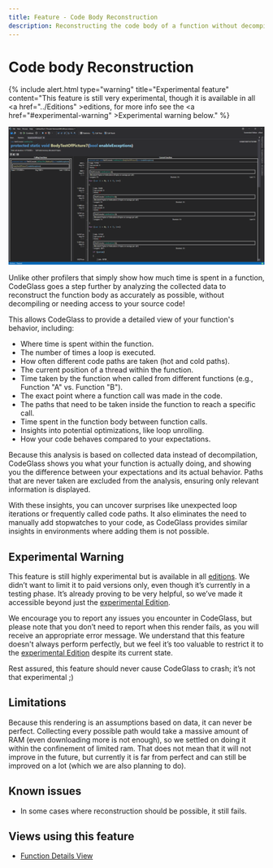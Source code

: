 ```yaml
---
title: Feature - Code Body Reconstruction
description: Reconstructing the code body of a function without decompilation.
---
```

# Code body Reconstruction
{% include alert.html  type="warning" title="Experimental feature" content="This feature is still very experimental, though it is available in all <a href=\"../Editions\" >editions</a>, for more info see the <a href=\"#experimental-warning\" >Experimental warning</a> below." %}

![assets/img/Features/CodeBodyReconstruction.png](../../assets/img/Features/CodeBodyReconstruction.png)

Unlike other profilers that simply show how much time is spent in a function, CodeGlass goes a step further by analyzing the collected data to reconstruct the function body as accurately as possible, without decompiling or needing access to your source code!

This allows CodeGlass to provide a detailed view of your function's behavior, including:
- Where time is spent within the function.
- The number of times a loop is executed.
- How often different code paths are taken (hot and cold paths).
- The current position of a thread within the function.
- Time taken by the function when called from different functions (e.g., Function "A" vs. Function "B").
- The exact point where a function call was made in the code.
- The paths that need to be taken inside the function to reach a specific call.
- Time spent in the function body between function calls.
- Insights into potential optimizations, like loop unrolling.
- How your code behaves compared to your expectations.

Because this analysis is based on collected data instead of decompilation, CodeGlass shows you what your function is actually doing, and showing you the difference between your expectations and its actual behavior. Paths that are never taken are excluded from the analysis, ensuring only relevant information is displayed.

With these insights, you can uncover surprises like unexpected loop iterations or frequently called code paths. It also eliminates the need to manually add stopwatches to your code, as CodeGlass provides similar insights in environments where adding them is not possible.

## Experimental Warning
This feature is still highly experimental but is available in all [editions](../Editions.md). We didn’t want to limit it to paid versions only, even though it’s currently in a testing phase. It’s already proving to be very helpful, so we’ve made it accessible beyond just the [experimental Edition](../Editions/Experimental.md).

We encourage you to report any issues you encounter in CodeGlass, but please note that you don’t need to report when this render fails, as you will receive an appropriate error message. We understand that this feature doesn't always perform perfectly, but we feel it’s too valuable to restrict it to the [experimental Edition](../Editions/Experimental.md) despite its current state.

Rest assured, this feature should never cause CodeGlass to crash; it’s not that experimental ;)

## Limitations
Because this rendering is an assumptions based on data, it can never be perfect. Collecting every possible path would take a massive amount of RAM (even downloading more is not enough), so we settled on doing it within the confinement of limited ram.
That does not mean that it will not improve in the future, but currently it is far from perfect and can still be improved on a lot (which we are also planning to do). 


## Known issues
- In some cases where reconstruction should be possible, it still fails.

## Views using this feature
- [Function Details View](../views/ApplicationInstanceDockWindow/CodeMemberDetailsView.md#code-body-view)